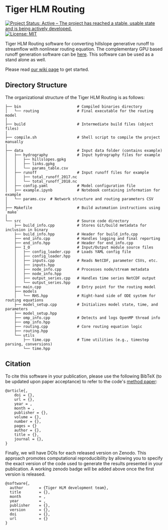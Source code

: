 # Tiger HLM Routing

[![Project Status: Active – The project has reached a stable, usable state and is being actively developed.](https://www.repostatus.org/badges/latest/active.svg)](https://www.repostatus.org/#active)
[![License: MIT](https://img.shields.io/badge/License-MIT-yellow.svg)](https://opensource.org/licenses/MIT)


Tiger HLM Routing software for converting hillslope generative runoff to streamflow with nonlinear routing equation. The complementary GPU based runoff generation software can be [here](https://github.com/PrincetonUniversity/Tiger_HLM_GPU). This software can be used as a stand alone as well. 


Please read [our wiki page](https://github.com/PrincetonUniversity/Tiger_HLM_Routing/wiki) to get started.


## Directory Structure

The organizational structure of the Tiger HLM Routing is as follows:

```text
├── bin                         # Compiled binaries directory
│   └── routing                 # Final executable for the routing model
│
├── build                       # Intermediate build files (object files)
│
├── compile.sh                  # Shell script to compile the project manually
│
├── data                        # Input data folder (contains example)
│   ├── hydrography             # Input hydrography files for example
│   │   ├── hillslopes.gpkg  
│   │   ├── links.gpkg
│   │   └── params_table.csv
│   ├── runoff                  # Input runoff files for example
│   │   ├── total_runoff_2017.nc  
│   │   └── total_runoff_2018.nc 
│   ├── config.yaml             # Model configuration file
│   ├── example.ipynb           # Notebook containing information for example
│   └── params.csv  # Network structure and routing parameters CSV
│
├── Makefile                    # Build automation instructions using `make`
│
└── src                         # Source code directory
    ├── build_info.cpp          # Stores Git/build metadata for inclusion in binary
    ├── build_info.hpp          # Header for build_info.cpp
    ├── end_info.cpp            # Handles logging and final reporting
    ├── end_info.hpp            # Header for end_info.cpp
    ├── I_O                     # Input/Output module source files
    │   ├── config_loader.cpp   # Loads YAML config file
    │   ├── config_loader.hpp
    │   ├── inputs.cpp          # Reads NetCDF, parameter CSVs, etc.
    │   ├── inputs.hpp
    │   ├── node_info.cpp       # Processes node/stream metadata
    │   ├── node_info.hpp
    │   ├── output_series.cpp   # Handles time series NetCDF output
    │   └── output_series.hpp
    ├── main.cpp                # Entry point for the routing model
    ├── models
    │   └── RHS.hpp             # Right-hand side of ODE system for routing equations
    ├── model_setup.cpp         # Initializes model state, time, and parameters
    ├── model_setup.hpp
    ├── omp_info.cpp            # Detects and logs OpenMP thread info
    ├── omp_info.hpp
    ├── routing.cpp             # Core routing equation logic
    ├── routing.hpp
    └── utils
        ├── time.cpp            # Time utilities (e.g., timestep parsing, conversions)
        └── time.hpp
```


## Citation
To cite this software in your publication, please use the following BibTeX (to be updated upon paper acceptance) to refer to the code's [method paper](empty):
```
@article{,
	doi = {},
	url = {},
	year = ,
	month = ,
	publisher = {},
	volume = {},
	number = {},
	pages = {}
	author = {},
	title = {},
	journal = {},
}
```

Finally, we will have DOIs for each released version on Zenodo. This approach promotes computational reproducibility by allowing you to specify the exact version of the code used to generate the results presented in your publication. A working zenodo badge will be added above once the first version is released. 

```
@software{,
  author       = {Tiger HLM development team},
  title        = {},
  month        = ,
  year         = ,
  publisher    = {},
  version      = {},
  doi          = {},
  url          = {}
}
```